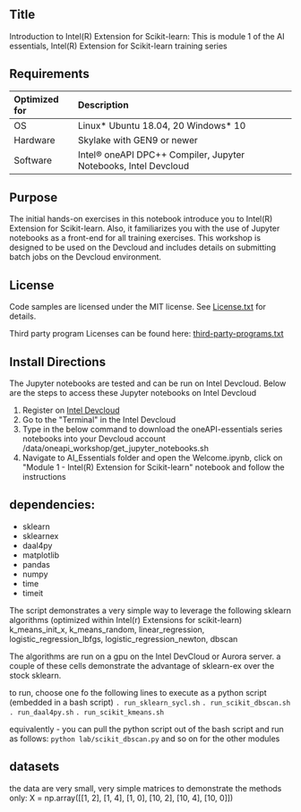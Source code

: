 ## Title
 Introduction to Intel(R) Extension for Scikit-learn: This is module 1 of the AI essentials, Intel(R) Extension for Scikit-learn training series
  
## Requirements
| Optimized for                       | Description
|:---                               |:---
| OS                                | Linux* Ubuntu 18.04, 20 Windows* 10
| Hardware                          | Skylake with GEN9 or newer
| Software                          | Intel&reg; oneAPI DPC++ Compiler, Jupyter Notebooks, Intel Devcloud
  
## Purpose
The initial hands-on exercises in this notebook introduce you to Intel(R) Extension for Scikit-learn. Also, it familiarizes you with the use of Jupyter notebooks as a front-end for all training exercises. This workshop is designed to be used on the Devcloud and includes details on submitting batch jobs on the Devcloud environment.

## License  
Code samples are licensed under the MIT license. See [License.txt](https://github.com/oneapi-src/oneAPI-samples/blob/master/License.txt) for details.

Third party program Licenses can be found here: [third-party-programs.txt](https://github.com/oneapi-src/oneAPI-samples/blob/master/third-party-programs.txt)

## Install Directions

The Jupyter notebooks are tested and can be run on Intel Devcloud.
Below are the steps to access these Jupyter notebooks on Intel Devcloud
1. Register on [Intel Devcloud](https://intelsoftwaresites.secure.force.com/Devcloud/oneapi)
2. Go to the "Terminal" in the Intel Devcloud
3. Type in the below command to download the oneAPI-essentials series notebooks into your Devcloud account
    /data/oneapi_workshop/get_jupyter_notebooks.sh
4. Navigate to AI_Essentials folder and open the Welcome.ipynb, click on "Module 1 - Intel(R) Extension for Scikit-learn" notebook and follow the instructions

## dependencies:
 - sklearn
 - sklearnex
 - daal4py
 - matplotlib
 - pandas
 - numpy
 - time
 - timeit
 
The script demonstrates a very simple way to leverage the following sklearn algorithms (optimized within Intel(r) Extensions for scikit-learn)
        k_means_init_x,
        k_means_random,
        linear_regression,
        logistic_regression_lbfgs,
        logistic_regression_newton,
        dbscan
        
The algorithms are run on a gpu on the Intel DevCloud or Aurora server. a couple of these cells demonstrate the advantage of sklearn-ex over the stock sklearn.

to run, choose one fo the following lines to execute as a python script (embedded in a bash script)
`. run_sklearn_sycl.sh`
`. run_scikit_dbscan.sh`
`. run_daal4py.sh`
`. run_scikit_kmeans.sh`

equivalently - you can pull the python script out of the bash script and run as follows:
`python lab/scikit_dbscan.py`
and so on for the other modules

## datasets
the data are very small, very simple matrices to demonstrate the methods only:
X = np.array([[1,  2], [1,  4], [1,  0],
              [10, 2], [10, 4], [10, 0]])


